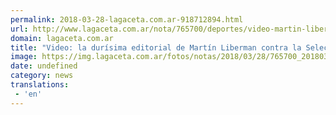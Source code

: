 ```yaml
---
permalink: 2018-03-28-lagaceta.com.ar-918712894.html
url: http://www.lagaceta.com.ar/nota/765700/deportes/video-martin-liberman-tuvo-editorial-durisima-contra-seleccion-luego-goleada-ante-espana.html
domain: lagaceta.com.ar
title: "Video: la durísima editorial de Martín Liberman contra la Selección luego de la goleada ante España"
image: https://img.lagaceta.com.ar/fotos/notas/2018/03/28/765700_20180328130849.jpg
date: undefined
category: news
translations: 
 - 'en'
---
```


